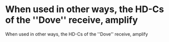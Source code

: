 # When used in other ways, the HD-Cs of the ''Dove'' receive, amplify

When used in other ways, the HD-Cs of the ''Dove'' receive, amplify